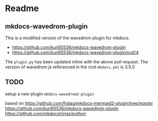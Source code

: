 # Readme

## mkdocs-wavedrom-plugin

This is a modified version of the wavedrom plugin for mkdocs.

  * https://github.com/kuri65536/mkdocs-wavedrom-plugin
  * https://github.com/kuri65536/mkdocs-wavedrom-plugin/pull/4

The `plugin.py` has been updated inline with the above pull request.
The version of wavedrom js referenced in the root `mkdocs.yml` is 3.5.0

## TODO

setup a new plugin `mkdocs-wavedrom2-plugin`

based on
https://github.com/fralau/mkdocs-mermaid2-plugin/tree/master
https://github.com/kuri65536/mkdocs-wavedrom-plugin
https://github.com/mkdocstrings/python

